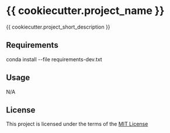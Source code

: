 {{ cookiecutter.project_name }}
===============================

{{ cookiecutter.project_short_description }}

Requirements
------------
conda install --file requirements-dev.txt

Usage
-----
N/A 

License
-------
This project is licensed under the terms of the [MIT License](/LICENSE)

